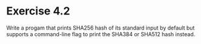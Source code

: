 # Exercise 4.2

Write a progam that prints SHA256 hash of its standard input by default but
supports a command-line flag to print the SHA384 or SHA512 hash instead.

